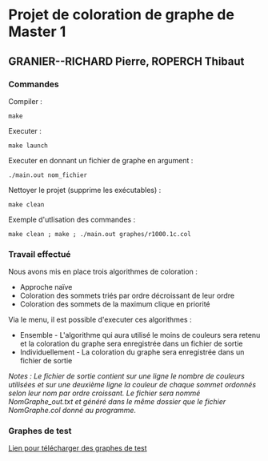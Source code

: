 # Projet de coloration de graphe de Master 1

## GRANIER--RICHARD Pierre, ROPERCH Thibaut

### Commandes

Compiler :

    make

Executer :

    make launch

Executer en donnant un fichier de graphe en argument :

    ./main.out nom_fichier

Nettoyer le projet (supprime les exécutables) :

    make clean

Exemple d'utlisation des commandes :

    make clean ; make ; ./main.out graphes/r1000.1c.col

### Travail effectué

Nous avons mis en place trois algorithmes de coloration :
* Approche naïve
* Coloration des sommets triés par ordre décroissant de leur ordre
* Coloration des sommets de la maximum clique en priorité

Via le menu, il est possible d'executer ces algorithmes :
* Ensemble - L'algorithme qui aura utilisé le moins de couleurs sera retenu et la coloration du graphe sera enregistrée dans un fichier de sortie
* Individuellement - La coloration du graphe sera enregistrée dans un fichier de sortie

*Notes :*
*Le fichier de sortie contient sur une ligne le nombre de couleurs utilisées et sur une deuxième ligne la couleur de chaque sommet ordonnés selon leur nom par ordre croissant.*
*Le fichier sera nommé NomGraphe_out.txt et généré dans le même dossier que le fichier NomGraphe.col donné au programme.*

### Graphes de test

[Lien pour télécharger des graphes de test](http://www.info.univ-angers.fr/pub/porumbel/graphs/)
